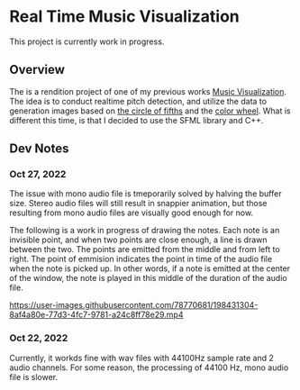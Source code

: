 # Real Time Music Visualization

This project is currently work in progress.

## Overview

The is a rendition project of one of my previous works [Music Visualization](https://github.com/BenWeiTang/Music-Visualization). The idea is to conduct realtime pitch detection, and utilize the data to generation images based on [the circle of fifths](https://en.wikipedia.org/wiki/Circle_of_fifths) and the [color wheel](https://en.wikipedia.org/wiki/Color_wheel). What is different this time, is that I decided to use the SFML library and C++.

## Dev Notes

### Oct 27, 2022

The issue with mono audio file is tmeporarily solved by halving the buffer size. Stereo audio files will still result in snappier animation, but those resulting from mono audio files are visually good enough for now.

The following is a work in progress of drawing the notes. Each note is an invisible point, and when two points are close enough, a line is drawn between the two. The points are emitted from the middle and from left to right. The point of emmision indicates the point in time of the audio file when the note is picked up. In other words, if a note is emitted at the center of the window, the note is played in this middle of the duration of the audio file. 

https://user-images.githubusercontent.com/78770681/198431304-8af4a80e-77d3-4fc7-9781-a24c8ff78e29.mp4

### Oct 22, 2022

Currently, it workds fine with wav files with 44100Hz sample rate and 2 audio channels. For some reason, the processing of 44100 Hz, mono audio file is slower.

